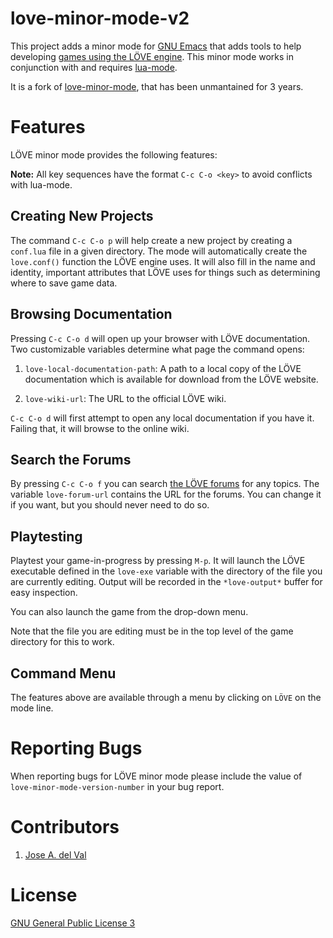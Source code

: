 love-minor-mode-v2
==================

This project adds a minor mode for [GNU Emacs][emacs] that adds tools
to help developing [games using the LÖVE engine][love].  This minor
mode works in conjunction with and requires [lua-mode][luamode].

It is a fork of [love-minor-mode][loveminormode], that has been
unmantained for 3 years.



Features
========

LÖVE minor mode provides the following features:

**Note:** All key sequences have the format `C-c C-o <key>` to avoid
conflicts with lua-mode.


Creating New Projects
---------------------

The command `C-c C-o p` will help create a new project by creating a
`conf.lua` file in a given directory.  The mode will automatically
create the `love.conf()` function the LÖVE engine uses.  It will also
fill in the name and identity, important attributes that LÖVE uses for
things such as determining where to save game data.


Browsing Documentation
----------------------

Pressing `C-c C-o d` will open up your browser with LÖVE documentation.
Two customizable variables determine what page the command opens:

1. `love-local-documentation-path`: A path to a local copy of the LÖVE
documentation which is available for download from the LÖVE website.

2. `love-wiki-url`: The URL to the official LÖVE wiki.

`C-c C-o d` will first attempt to open any local documentation if you
have it.  Failing that, it will browse to the online wiki.


Search the Forums
-----------------

By pressing `C-c C-o f` you can search [the LÖVE forums][forums] for any
topics.  The variable `love-forum-url` contains the URL for the
forums.  You can change it if you want, but you should never need to
do so.


Playtesting
-----------

Playtest your game-in-progress by pressing `M-p`. It will launch the
LÖVE executable defined in the `love-exe` variable with the
directory of the file you are currently editing. Output will be
recorded in the `*love-output*` buffer for easy inspection.

You can also launch the game from the drop-down menu.

Note that the file you are editing must be in the top level of the
game directory for this to work.

Command Menu
------------

The features above are available through a menu by clicking on `LÖVE`
on the mode line.



Reporting Bugs
==============

When reporting bugs for LÖVE minor mode please include the value of
`love-minor-mode-version-number` in your bug report.



Contributors
============

1. [Jose A. del Val](https://github.com/josedvm95)



License
=======

[GNU General Public License 3][gpl]



[gpl]: http://www.gnu.org/copyleft/gpl.html
[emacs]: http://www.gnu.org/software/emacs/
[love]: https://www.love2d.org/
[luamode]: https://github.com/immerrr/lua-mode
[forums]: https://love2d.org/forums/
[loveminormode]: https://github.com/ejmr/love-minor-mode
